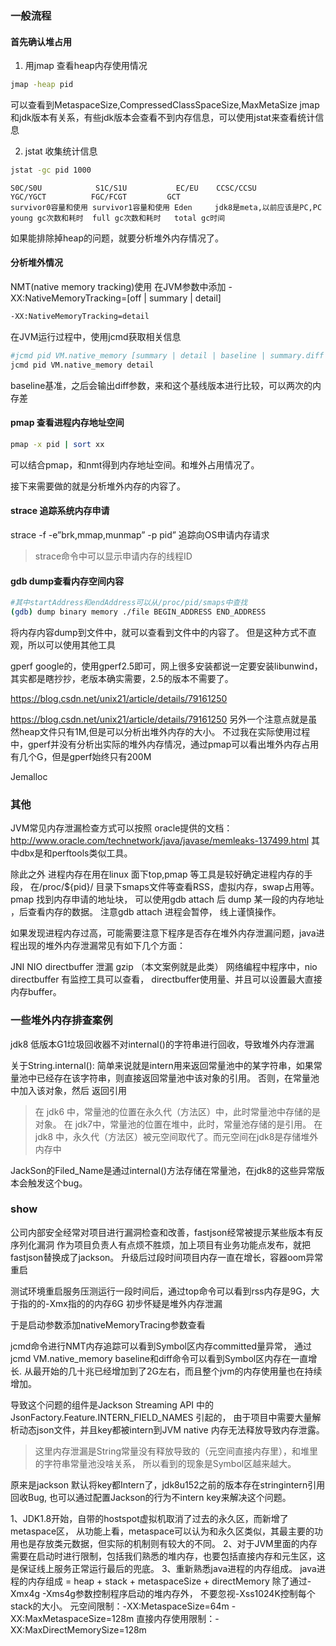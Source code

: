 ### 一般流程
#### 首先确认堆占用
1. 用jmap 查看heap内存使用情况

```bash
jmap -heap pid
```

可以查看到MetaspaceSize,CompressedClassSpaceSize,MaxMetaSize
jmap和jdk版本有关系，有些jdk版本会查看不到内存信息，可以使用jstat来查看统计信息

2. jstat 收集统计信息

```bash
jstat -gc pid 1000
```
```text
S0C/S0U            S1C/S1U           EC/EU    CCSC/CCSU                  YGC/YGCT          FGC/FCGT         GCT
survivor0容量和使用 survivor1容量和使用 Eden     jdk8是meta,以前应该是PC,PC   young gc次数和耗时  full gc次数和耗时   total gc时间
```

如果能排除掉heap的问题，就要分析堆外内存情况了。

#### 分析堆外情况
NMT(native memory tracking)使用
在JVM参数中添加 -XX:NativeMemoryTracking=[off | summary | detail]
```bash
-XX:NativeMemoryTracking=detail
```

在JVM运行过程中，使用jcmd获取相关信息
```bash
#jcmd pid VM.native_memory [summary | detail | baseline | summary.diff | detail.diff | shutdown] [scale= KB | MB | GB]
jcmd pid VM.native_memory detail
```

baseline基准，之后会输出diff参数，来和这个基线版本进行比较，可以两次的内存差

#### pmap 查看进程内存地址空间
```bash
pmap -x pid | sort xx
```
可以结合pmap，和nmt得到内存地址空间。和堆外占用情况了。

接下来需要做的就是分析堆外内存的内容了。

#### strace 追踪系统内存申请
strace -f -e”brk,mmap,munmap” -p pid” 追踪向OS申请内存请求

> strace命令中可以显示申请内存的线程ID

#### gdb dump查看内存空间内容
```bash
#其中startAddress和endAddress可以从/proc/pid/smaps中查找
(gdb) dump binary memory ./file BEGIN_ADDRESS END_ADDRESS
```
将内存内容dump到文件中，就可以查看到文件中的内容了。
但是这种方式不直观，所以可以使用其他工具

gperf
google的，使用gperf2.5即可，网上很多安装都说一定要安装libunwind，其实都是瞎抄抄，老版本确实需要，2.5的版本不需要了。

[](安装使用gperftools)
https://blog.csdn.net/unix21/article/details/79161250

https://blog.csdn.net/unix21/article/details/79161250
另外一个注意点就是虽然heap文件只有1M,但是可以分析出堆外内存的大小。
不过我在实际使用过程中，gperf并没有分析出实际的堆外内存情况，通过pmap可以看出堆外内存占用有几个G，但是gperf始终只有200M

Jemalloc 

### 其他
JVM常见内存泄漏检查方式可以按照 oracle提供的文档：http://www.oracle.com/technetwork/java/javase/memleaks-137499.html
其中dbx是和perftools类似工具。

除此之外
进程内存在用在linux 面下top,pmap 等工具是较好确定进程内存的手段， 在/proc/${pid}/ 目录下smaps文件等查看RSS，虚拟内存，swap占用等。
pmap 找到内存申请的地址块， 可以使用gdb attach 后 dump 某一段的内存地址 ，后查看内存的数据。 注意gdb attach 进程会暂停， 线上谨慎操作。

如果发现进程内存过高，可能需要注意下程序是否存在堆外内存泄漏问题，java进程出现的堆外内存泄漏常见有如下几个方面：

JNI
NIO directbuffer 泄漏
gzip （本文案例就是此类）
网络编程中程序中，nio directbuffer 有监控工具可以查看， directbuffer使用量、并且可以设置最大直接内存buffer。


### 一些堆外内存排查案例
jdk8 低版本G1垃圾回收器不对internal()的字符串进行回收，导致堆外内存泄漏

关于String.internal():
简单来说就是intern用来返回常量池中的某字符串，如果常量池中已经存在该字符串，则直接返回常量池中该对象的引用。
否则，在常量池中加入该对象，然后 返回引用

> 在 jdk6 中，常量池的位置在永久代（方法区）中，此时常量池中存储的是对象。
> 在 jdk7中，常量池的位置在堆中，此时，常量池存储的是引用。
> 在 jdk8 中，永久代（方法区）被元空间取代了。而元空间在jdk8是存储堆外内存中

JackSon的Filed_Name是通过internal()方法存储在常量池，在jdk8的这些异常版本会触发这个bug。

### show
公司内部安全经常对项目进行漏洞检查和改善，fastjson经常被提示某些版本有反序列化漏洞
作为项目负责人有点烦不胜烦，加上项目有业务功能点发布，就把fastjson替换成了jackson。
升级后过段时间项目内存一直在增长，容器oom异常重启

测试环境重启服务压测运行一段时间后，通过top命令可以看到rss内存是9G，大于指的的-Xmx指的的内存6G
初步怀疑是堆外内存泄漏

于是启动参数添加nativeMemoryTracing参数查看

jcmd命令进行NMT内存追踪可以看到Symbol区内存committed量异常，
通过jcmd VM.native_memory baseline和diff命令可以看到Symbol区内存在一直增长.
从最开始的几十兆已经增加到了2G左右，而且整个jvm的内存使用量也在持续增加。

导致这个问题的组件是Jackson Streaming API 中的 JsonFactory.Feature.INTERN_FIELD_NAMES 引起的，
由于项目中需要大量解析动态json文件，并且key都被intern到JVM native 内存无法释放导致内存泄露。
> 这里内存泄漏是String常量没有释放导致的（元空间直接内存里），和堆里的字符串常量池没啥关系，
> 所以看到的现象是Symbol区越来越大。

原来是jackson 默认将key都Intern了，jdk8u152之前的版本存在stringintern引用回收Bug,
也可以通过配置Jackson的行为不intern key来解决这个问题。


1、JDK1.8开始，自带的hostspot虚拟机取消了过去的永久区，而新增了metaspace区，
从功能上看，metaspace可以认为和永久区类似，其最主要的功用也是存放类元数据，但实际的机制则有较大的不同。
2、对于JVM里面的内存需要在启动时进行限制，包括我们熟悉的堆内存，也要包括直接内存和元生区，这是保证线上服务正常运行最后的兜底。
3、重新熟悉java进程的内存组成。
java进程的内存组成 = heap + stack + metaspaceSize + directMemory
除了通过-Xmx4g -Xms4g参数控制程序启动的堆内存外，
不要忽视-Xss1024K控制每个stack的大小。
元空间限制：-XX:MetaspaceSize=64m -XX:MaxMetaspaceSize=128m
直接内存使用限制：-XX:MaxDirectMemorySize=128m
